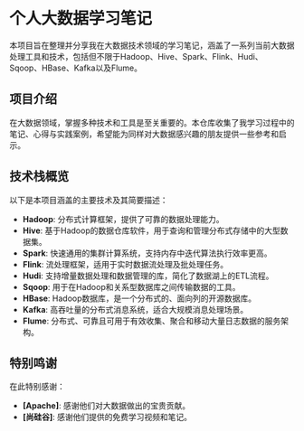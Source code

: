 # 个人大数据学习笔记

本项目旨在整理并分享我在大数据技术领域的学习笔记，涵盖了一系列当前大数据处理工具和技术，包括但不限于Hadoop、Hive、Spark、Flink、Hudi、Sqoop、HBase、Kafka以及Flume。

## 项目介绍

在大数据领域，掌握多种技术和工具是至关重要的。本仓库收集了我学习过程中的笔记、心得与实践案例，希望能为同样对大数据感兴趣的朋友提供一些参考和启示。

## 技术栈概览

以下是本项目涵盖的主要技术及其简要描述：

- **Hadoop**: 分布式计算框架，提供了可靠的数据处理能力。
- **Hive**: 基于Hadoop的数据仓库软件，用于查询和管理分布式存储中的大型数据集。
- **Spark**: 快速通用的集群计算系统，支持内存中迭代算法执行效率更高。
- **Flink**: 流处理框架，适用于实时数据流处理及批处理任务。
- **Hudi**: 支持增量数据处理和数据管理的库，简化了数据湖上的ETL流程。
- **Sqoop**: 用于在Hadoop和关系型数据库之间传输数据的工具。
- **HBase**: Hadoop数据库，是一个分布式的、面向列的开源数据库。
- **Kafka**: 高吞吐量的分布式消息系统，适合大规模消息处理场景。
- **Flume**: 分布式、可靠且可用于有效收集、聚合和移动大量日志数据的服务架构。

## 特别鸣谢

在此特别感谢：

- **[Apache]**: 感谢他们对大数据做出的宝贵贡献。
- **[尚硅谷]**: 感谢他们提供的免费学习视频和笔记。
